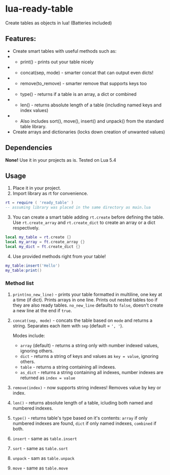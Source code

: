 # lua-ready-table
Create tables as objects in lua! (Batteries included)

## Features:
* Create smart tables with useful methods such as:
* * print() - prints out your table nicely
* * concat(sep, mode) - smarter concat that can output even dicts!
* * remove(to_remove) - smarter remove that supports keys too
* * type() - returns if a table is an array, a dict or combined
* * len() - returns absolute length of a table (including named keys and index values)
* * Also includes sort(), move(), insert() and unpack() from the standard table library.
* Create arrays and dictionaries (locks down creation of unwanted values)

## Dependencies
**None!** Use it in your projects as is. Tested on Lua 5.4

## Usage
1. Place it in your project.
2. Import library as rt for convenience.
```lua
rt = require ( 'ready_table' )
-- assuming library was placed in the same directory as main.lua
```
3. You can create a smart table adding `rt.create` before defining the table. Use `rt.create_array` and `rt.create_dict` to create an array or a dict respectively.
```lua
local my_table = rt.create {}
local my_array = ft.create_array {}
local my_dict = ft.create_dict {}
```
4. Use provided methods right from your table!
``` lua
my_table:insert('Hello')
my_table:print()
```

### Method list
1. `print(no_new_line)` - prints your table formatted in multiline, one key at a time (if dict). Prints arrays in one line. Prints out nested tables too if they are also ready tables. `no_new_line` defaults to `false`, doesn't create a new line at the end if `true`.
2. `concat(sep, mode)` - concats the table based on `mode` and returns a string. Separates each item with `sep` (default = `', '`). 

    Modes include:
    * `array` (default) - returns a string only with number indexed values, ignoring others.
    * `dict` - returns a string of keys and values as `key = value`, ignoring others.
    * `table` - returns a string containing all indexes.
    * `as_dict` - returns a string containing all indexes, number indexes are returned as `index = value`

3. `remove(index)` - now supports string indexes! Removes value by key or index.
4. `len()` - returns absolute length of a table, icluding both named and numbered indexes.
5. `type()` - returns table's type based on it's contents: `array` if only numbered indexes are found, `dict` if only named indexes, `combined` if both.
6. `insert` - same as `table.insert`
7. `sort` - same as `table.sort`
8. `unpack` - sam as `table.unpack`
9. `move` - same as `table.move`

